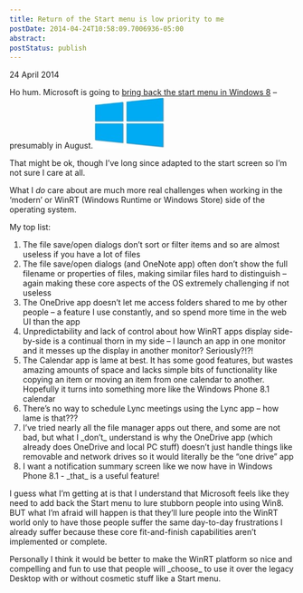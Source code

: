 ```yaml
---
title: Return of the Start menu is low priority to me
postDate: 2014-04-24T10:58:09.7006936-05:00
abstract: 
postStatus: publish
---
```

24 April 2014

Ho hum. Microsoft is going to [bring back the start menu in Windows 8](http://techcrunch.com/2014/04/23/the-start-menu-may-return-to-windows-in-august/?ncid=rss) – presumably in August.[![Windows-8-logo](binary/WindowsLiveWriter/ReturnoftheStartmenuislowprioritytome_9A3A/Windows-8-logo_thumb.jpg "Windows-8-logo")](binary/WindowsLiveWriter/ReturnoftheStartmenuislowprioritytome_9A3A/Windows-8-logo_2.jpg)

That might be ok, though I’ve long since adapted to the start screen so I’m not sure I care at all.

What I *do* care about are much more real challenges when working in the ‘modern’ or WinRT (Windows Runtime or Windows Store) side of the operating system.

My top list:

1. The file save/open dialogs don’t sort or filter items and so are almost useless if you have a lot of files
2. The file save/open dialogs (and OneNote app) often don’t show the full filename or properties of files, making similar files hard to distinguish – again making these core aspects of the OS extremely challenging if not useless
3. The OneDrive app doesn’t let me access folders shared to me by other people – a feature I use constantly, and so spend more time in the web UI than the app
4. Unpredictability and lack of control about how WinRT apps display side-by-side is a continual thorn in my side – I launch an app in one monitor and it messes up the display in another monitor? Seriously?!?!
5. The Calendar app is lame at best. It has some good features, but wastes amazing amounts of space and lacks simple bits of functionality like copying an item or moving an item from one calendar to another. Hopefully it turns into something more like the Windows Phone 8.1 calendar
6. There’s no way to schedule Lync meetings using the Lync app – how lame is that???
7. I’ve tried nearly all the file manager apps out there, and some are not bad, but what I \_don’t\_ understand is why the OneDrive app (which already does OneDrive and local PC stuff) doesn’t just handle things like removable and network drives so it would literally be the “one drive” app
8. I want a notification summary screen like we now have in Windows Phone 8.1 - \_that\_ is a useful feature!


I guess what I’m getting at is that I understand that Microsoft feels like they need to add back the Start menu to lure stubborn people into using Win8. BUT what I’m afraid will happen is that they’ll lure people into the WinRT world only to have those people suffer the same day-to-day frustrations I already suffer because these core fit-and-finish capabilities aren’t implemented or complete.

Personally I think it would be better to make the WinRT platform so nice and compelling and fun to use that people will \_choose\_ to use it over the legacy Desktop with or without cosmetic stuff like a Start menu.
